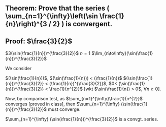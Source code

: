 ## Theorem: Prove that the series \( \sum\_{n=1}^{\infty}\left(\sin \frac{1}{n}\right)^{3 / 2} \) is convergent.


## Proof: $\frac{3}{2}$
$3(\sin(\frac{1}{n}))^{\frac{3}{2}}$
$n = 1$
$\lim_{n\to\infty}(\sin(\frac{1}{n}))^{\frac{3}{2}}$ 

We consider 

$(\sin(\frac{1}{n}))$,
$(\sin(\frac{1}{n})) < (\frac{1}{n})$
$(\sin(\frac{1}{n}))^{\frac{3}{2}} < (\frac{1}{n})^{\frac{3}{2}}$, 
$0< (\sin(\frac{1}{n}))^{\frac{3}{2}} < \frac{1}{n^{2}}$
$[$wkt $\sin(\frac{1}{n}) > 0$, $\forall n \geq 0]$. 

Now, by comparison test, 
as $\sum_{n=1}^{\infty}\frac{1}{n^{2}}$ converges [proved in class],
then $\sum_{n=1}^{\infty} (\sin(\frac{1}{n}))^{\frac{3}{2}}$ must converge.

$\sum_{n=1}^{\infty} (\sin(\frac{1}{n}))^{\frac{3}{2}}$ is a convgt. series. 
